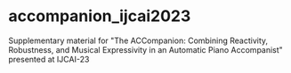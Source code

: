 # accompanion_ijcai2023
Supplementary material for "The ACCompanion: Combining Reactivity, Robustness, and Musical Expressivity in an Automatic Piano Accompanist" presented at IJCAI-23
